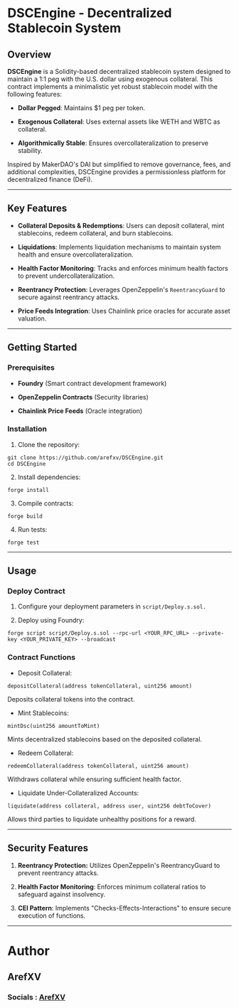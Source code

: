 # DSCEngine - Decentralized Stablecoin System

## Overview

**DSCEngine**    is a Solidity-based decentralized stablecoin system designed to maintain a 1:1 peg with the U.S. dollar using exogenous collateral. This contract implements a minimalistic yet robust stablecoin model with the following features:

* **Dollar Pegged**: Maintains $1 peg per token.

* **Exogenous Collateral**: Uses external assets like WETH and WBTC as collateral.

* **Algorithmically Stable**: Ensures overcollateralization to preserve stability.

Inspired by MakerDAO's DAI but simplified to remove governance, fees, and additional complexities, DSCEngine provides a permissionless platform for decentralized finance (DeFi).

---

## Key Features

* **Collateral Deposits & Redemptions**: Users can deposit collateral, mint stablecoins, redeem collateral, and burn stablecoins.

* **Liquidations**: Implements liquidation mechanisms to maintain system health and ensure overcollateralization.

* **Health Factor Monitoring**: Tracks and enforces minimum health factors to prevent undercollateralization.

* **Reentrancy Protection**: Leverages OpenZeppelin's `ReentrancyGuard` to secure against reentrancy attacks.

* **Price Feeds Integration**: Uses Chainlink price oracles for accurate asset valuation.
---


## Getting Started

### Prerequisites

* **Foundry** (Smart contract development framework)

* **OpenZeppelin Contracts** (Security libraries)

* **Chainlink Price Feeds** (Oracle integration)

### Installation

1. Clone the repository:

```
git clone https://github.com/arefxv/DSCEngine.git
cd DSCEngine
```

2. Install dependencies:

```
forge install
```

3. Compile contracts:

```
forge build
```

4. Run tests:
```
forge test
```

---

## Usage

### Deploy Contract

1. Configure your deployment parameters in `script/Deploy.s.sol.`

2. Deploy using Foundry:
```
forge script script/Deploy.s.sol --rpc-url <YOUR_RPC_URL> --private-key <YOUR_PRIVATE_KEY> --broadcast
```

### Contract Functions

* Deposit Collateral:
```
depositCollateral(address tokenCollateral, uint256 amount)
```

Deposits collateral tokens into the contract.

* Mint Stablecoins:

```
mintDsc(uint256 amountToMint)
```

Mints decentralized stablecoins based on the deposited collateral.

* Redeem Collateral:
```
redeemCollateral(address tokenCollateral, uint256 amount)
```

Withdraws collateral while ensuring sufficient health factor.

* Liquidate Under-Collateralized Accounts:
```
liquidate(address collateral, address user, uint256 debtToCover)
```
Allows third parties to liquidate unhealthy positions for a reward.

---

## Security Features

1. **Reentrancy Protection:** Utilizes OpenZeppelin's ReentrancyGuard to prevent reentrancy attacks.

2. **Health Factor Monitoring**: Enforces minimum collateral ratios to safeguard against insolvency.

3. **CEI Pattern**: Implements "Checks-Effects-Interactions" to ensure secure execution of functions.
___

# Author

## ArefXV

### Socials : [ArefXV](https://linktr.ee/arefxv)